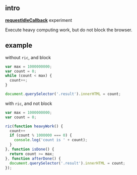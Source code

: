 ## intro

**[requestIdleCallback](https://developers.google.com/web/updates/2015/08/27/using-requestidlecallback)** experiment

Execute heavy computing work, but do not block the browser.


## example

without `ric`, and block

```js
var max = 1000000000;
var count = 0;
while (count < max) {
  count++;
}

document.querySelector('.result').innerHTML = count;
```

with `ric`, and not block 

```js
var max = 1000000000;
var count = 0;

ric(function heavyWork() {
  count++
  if (count % 1000000 === 0) {
    console.log('count is ' + count);
  }
}, function isDone() {
  return count >= max;
}, function afterDone() {
  document.querySelector('.result').innerHTML = count;
});
```

